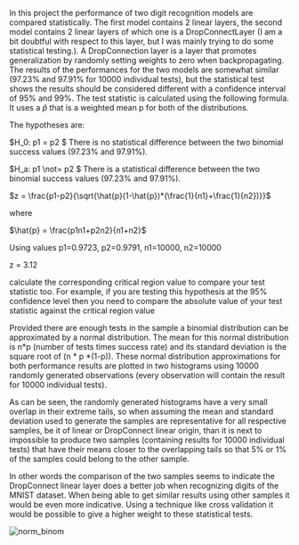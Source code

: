 In this project the performance of two digit recognition models are compared statistically. The first model contains 2 linear layers, the second model contains 2 linear layers of which one is a DropConnectLayer (I am a bit doubtful with respect to this layer, but I was mainly trying to do some statistical testing.). A DropConnection layer is a layer that promotes generalization by randomly setting weights to zero when backpropagating. The results of the performances for the two models are somewhat similar (97.23% and 97.91% for 10000 individual tests), but the statistical test shows the results should be considered different with a confidence interval of 95% and 99%. The test statistic is calculated using the following formula. It uses a $\hat{p}$ that is a weighted mean p for both of the distributions.

The hypotheses are:

$H_0: p1 = p2 $ 
There is no statistical difference between the two binomial success values (97.23% and 97.91%).

$H_a: p1 \not= p2 $ 
There is a statistical difference between the two binomial success values (97.23% and 97.91%).

$z = \frac{p1-p2}{\sqrt{\hat{p}(1-\hat{p})*(\frac{1}{n1}+\frac{1}{n2})}}$

where 

$\hat{p} = \frac{p1n1+p2n2}{n1+n2}$

Using values p1=0.9723, p2=0.9791, n1=10000, n2=10000

z = 3.12



calculate the corresponding critical region value to compare your test statistic too. For example, if you are testing this hypothesis at the 95% confidence level then you need to compare the absolute value of your test statistic against the critical region value 



Provided there are enough tests in the sample a binomial distribution can be approximated by a normal distribution. The mean for this normal distribution is n*p (number of tests times success rate) and its standard deviation is the square root of (n * p *(1-p)). These normal distribution approximations for both performance results are plotted in two histograms using 10000 randomly generated observations (every observation will contain the result for 10000 individual tests).

As can be seen, the randomly generated histograms have a very small overlap in their extreme tails, so when assuming the mean and standard deviation used to generate the samples are representative for all respective samples, be it of linear or DropConnect linear origin, than it is next to impossible to produce two samples (containing results for 10000 individual tests) that have their means closer to the overlapping tails so that 5% or 1%  of the samples could belong to the other sample. 

In other words the comparison of the two samples seems to indicate the DropConnect linear layer does a better job when recognizing digits of the MNIST dataset. When being able to get similar results using other samples it would be even more indicative. Using a technique like cross validation it would be possible to give a higher weight to these statistical tests.

![norm_binom](https://github.com/user-attachments/assets/e48d5919-5723-4156-acf9-4aa155b9ebdc)
